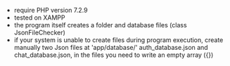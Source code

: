 - require PHP version 7.2.9
- tested on XAMPP
- the program itself creates a folder and database files (class JsonFileChecker)
- if your system is unable to create files during program execution, 
create manually two Json files at 'app/database/' auth_database.json and chat_database.json,
in the files you need to write an empty array ({})